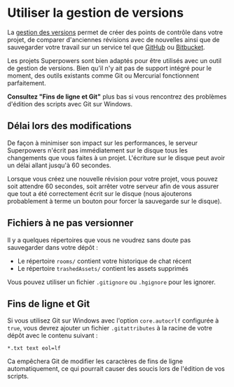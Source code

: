 # Utiliser la gestion de versions

La [gestion des versions](https://fr.wikipedia.org/wiki/Gestion_de_versions) permet de créer des points de contrôle dans votre projet, de comparer d'anciennes révisions avec de nouvelles ainsi que de sauvegarder votre travail sur un service tel que [GitHub](https://github.com/) ou [Bitbucket](https://bitbucket.org/).

Les projets Superpowers sont bien adaptés pour être utilisés avec un outil de gestion de versions. Bien qu'il n'y ait pas de support intégré pour le moment, des outils existants comme Git ou Mercurial fonctionnent parfaitement.

<div class="note">
  <b>Consultez "Fins de ligne et Git"</b> plus bas si vous rencontrez des problèmes d'édition des scripts avec Git sur Windows.
</div>

## Délai lors des modifications

De façon à minimiser son impact sur les performances, le serveur Superpowers n'écrit pas immédiatement sur le disque tous les changements que vous faites à un projet. L'écriture sur le disque peut avoir un délai allant jusqu'à 60 secondes.

Lorsque vous créez une nouvelle révision pour votre projet, vous pouvez soit attendre 60 secondes, soit arrêter votre serveur afin de vous assurer que tout a été correctement écrit sur le disque (nous ajouterons probablement à terme un bouton pour forcer la sauvegarde sur le disque).

## Fichiers à ne pas versionner

Il y a quelques répertoires que vous ne voudrez sans doute pas sauvegarder dans votre dépôt :

  * Le répertoire `rooms/` contient votre historique de chat récent
  * Le répertoire `trashedAssets/` contient les assets supprimés

Vous pouvez utiliser un fichier `.gitignore` ou `.hgignore` pour les ignorer.

## Fins de ligne et Git

Si vous utilisez Git sur Windows avec l'option `core.autocrlf` configurée à `true`, vous devrez ajouter un fichier `.gitattributes` à la racine de votre dépôt avec le contenu suivant :

```
*.txt text eol=lf
```

Ca empêchera Git de modifier les caractères de fins de ligne automatiquement, ce qui pourrait causer des soucis lors de l'édition de vos scripts.
